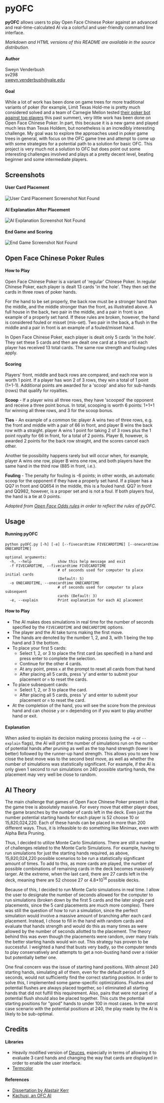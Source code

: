 pyOFC
=====

__pyOFC__ allows users to play Open Face Chinese Poker against an advanced and real-time-calculated AI via a colorful and user-friendly command line interface.

_Markdown and HTML versions of this README are available in the source distribution._

#### Author
Sweyn Venderbush  
sv298  
sweyn.venderbush@yale.edu  

#### Goal
While a lot of work has been done on game trees for more traditional variants of poker (for example, Limit Texas Hold-me is pretty much considered solved and a team of Carnegie Mellon tested [their poker bot against top players](http://www.wired.com/2015/05/humans-play-ai-texas-hold-em-now/) this past summer), very little work has been done on Open Face Chinese Poker. In part, this because it is a new game and played much less than Texas Holdem, but nonetheless is an incredibly interesting challenge. My goal was to explore the approaches used in poker game trees in general, with focus on the OFC game tree and attempt to come up with some strategies for a potential path to a solution for basic OFC. This project is very much not a solution to OFC but does point out some interesting challenges involved and plays at a pretty decent level, beating beginner and some intermediate players.

## Screenshots

#### User Card Placement
![User Card Placement Screenshot Not Found](screenshots/card_placement.png)

#### AI Explanation After Placement
![AI Explanation Screenshot Not Found](screenshots/explanation.png)

#### End Game and Scoring
![End Game Screenshot Not Found](screenshots/end_game.png)

## Open Face Chinese Poker Rules

#### How to Play

Open Face Chinese Poker is a variant of 'regular' Chinese Poker. In regular Chinese Poker, each player is dealt 13 cards 'in the hole'. They then set the cards in three rows of poker hands. 
 
For the hand to be set properly, the back row must be a stronger hand than the middle, and the middle stronger than the front, as illustrated above. A full house in the back, two pair in the middle, and a pair in front is an example of a properly set hand. If these rules are broken, however, the hand is considered fouled or misset (mis-set). Two pair in the back, a flush in the middle and a pair in front is an example of a fouled/misset hand. 

In Open Face Chinese Poker, each player is dealt only 5 cards 'in the hole'. They set these 5 cards and then are dealt one card at a time until each player has received 13 total cards. The same row strength and fouling rules apply.

#### Scoring

Players' front, middle and back rows are compared, and each row won is worth 1 point. If a player has won 2 of 3 rows, they win a total of 1 point (1+1-1). Additional points are awarded for a 'scoop' and also for sub-hands (rows) that qualify for royalties. 

__Scoop__ - If a player wins all three rows, they have 'scooped' the opponent and receive a three point bonus. In total, scooping is worth 6 points: 1+1+1 for winning all three rows, and 3 for the scoop bonus. 

__Ties__ - An example of a common tie: player A wins two of three rows, e.g. the front and middle with a pair of 66 in front, and player B wins the back row with a straight. player A wins 1 point for taking 2 of 3 rows plus the 1 point royalty for 66 in front, for a total of 2 points. Player B, however, is awarded 2 points for the back row straight, and the scores cancel each other. 

Another tie possibility happens rarely but will occur when, for example, player A wins one row, player B wins one row, and both players have the same hand in the third row (885 in front, i.e.). 

__Fouling__ - The penalty for fouling is -6 points; in other words, an automatic scoop for the opponent if they have a properly set hand. If a player has a QQ7 in front and QQ654 in the middle, this is a fouled hand. QQ7 in front and QQ982, however, is a proper set and is not a foul. If both players foul, the hand is a tie at 0 points. 

_Adapted from [Open Face Odds rules](http://www.openfaceodds.com/rules.html) in order to reflect the rules of pyOFC._

## Usage

#### Running pyOFC

```
python pyOFC.py [-h] [-e] [--fivecardtime FIVECARDTIME] [--onecardtime ONECARDTIME]

optional arguments:
  -h, --help            show this help message and exit
  -f FIVECARDTIME, --fivecardtime FIVECARDTIME
                        # of seconds used for computer to place initial cards
                        (Default: 5)
  -o ONECARDTIME, --onecardtime ONECARDTIME 
                        # of seconds used for computer to place subsequent
                        cards (Default: 3)
  -e, --explain         Print explanation for each AI placement
```

#### How to Play
- The AI makes does simulations in real time for the number of seconds specified by the `FIVECARDTIME` and `ONECARDTIME` options. 
- The player and the AI take turns making the first move.
- The hands are denoted by the number 1, 2, and 3, with 1 being the top hand and 3 the bottom.
- To place your first 5 cards:
    - Select 1, 2, or 3 to place the first card (as specified) in a hand and press enter to complete the selection.
    - Continue for the other 4 cards.
    - At any point, press `x` at the prompt to reset all cards from that hand
    - After placing all 5 cards, press 'y' and enter to submit your placement or `n` to reset the cards.
- To place subsequent cards:
    - Select 1, 2, or 3 to place the card.
    - After placing all 5 cards, press 'y' and enter to submit your placement or `n` to reset the card.
- At the completion of the hand, you will see the score from the previous hand and can choose `y` or `n` depending on if you want to play another hand or exit.

#### Explanation
When asked to explain its decision making process (using the `-e` or `--explain` flags), the AI will print the number of simulations run on the number of potential hands after pruning as well as the top hand strength (lower is better) followed by the runner-up hand strength. This allows you to see how close the best move was to the second best move, as well as whether the number of simulations was statistically significant. For example, if the AI is only given 1 second to run simulations on 240 possible starting hands, the placement may very well be close to random.

## AI Theory
The main challenge that games of Open Face Chinese Poker present is that the game tree is absolutely massive. For every move that either player does, the game branches by the number of cards left in the deck. Even just the number potential starting hands for each player is 52 choose 10 or 15,820,024,220. Each of these hands can be placed in more than 200 different ways. Thus, it is infeasible to do something like Minimax, even with Alpha Beta Pruning.

Thus, I decided to utilize Monte Carlo Simulations. There are still a number of challenges related to the Monte Carlo Simulations. For example, having to run simulations for just the starting hands required, as above, 15,820,024,220 possible scenarios to be run a statistically significant amount of times. To add to this, as more cards are played, the number of possible combinations of  remaining cards in the deck becomes massively larger. At the extreme, when the last card, there are 27 cards left in the deck, meaning there are 52 choose 27 or 4.8\*10<sup>14</sup> possible decks. 

Because of this, I decided to run Monte Carlo simulations in real time. I allow the user to designate the number of seconds allowed for the computer to run simulations (broken down by the first 5 cards and the later single card placements, since the 5 card placements are much more complex). There was still the question of how to run a simulation, since the perfect simulation would involve a massive amount of branching after each card placement. Instead, I chose to fill in the hand with random cards and evaluate that hands strength and would do this as many times as were allowed by the number of seconds allotted to the placement. The theory behind this was even though the placements were random, over many trials the better starting hands would win out. This strategy has proven to be successful. I weighted a hand that busts very badly, so the computer tends to play conservatively and attempts to get a non-busting hand over a riskier but potentially better one.

One final concern was the issue of starting hand positions. With almost 240 starting hands, simulating all of them, even for the default period of 5 seconds, would not sufficiently find the correct starting position. In order to solve this, I implemented some game-specific optimizations. Flushes and potential flushes are always placed together, so I eliminated all starting hands that did not fulfill this requirement. Also, pairs that were not part of a potential flush should also be placed together. This cuts the potential starting positions for "good" hands to under 100 in most cases. In the worst case scenario with the potential positions at 240, the play made by the AI is likely to be sub-optimal.

## Credits

#### Libraries
- Heavily modified version of [Deuces](https://github.com/worldveil/deuces), especially in terms of allowing it to evaluate 3 card hands and changing the way that cards are displayed in order to enable the user interface.
- [Termcolor](https://pypi.python.org/pypi/termcolor)

#### References
- [Dissertation by Alastair Kerr](https://alastairkerr.co.uk/Dissertation%204177303.pdf)
- [Kachusi, an OFC AI](http://scrambledeggsontoast.github.io/2014/06/26/artificial-intelligence-ofcp/#the-ai-algorithm)
